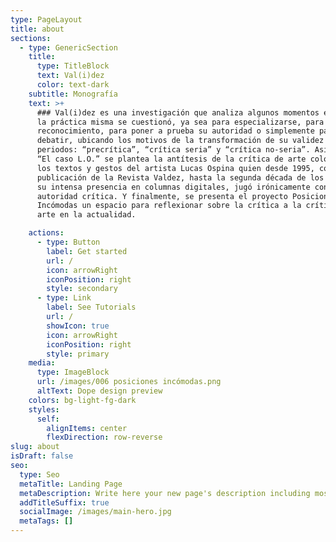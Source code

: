 ```yaml
---
type: PageLayout
title: about
sections:
  - type: GenericSection
    title:
      type: TitleBlock
      text: Val(i)dez
      color: text-dark
    subtitle: Monografía
    text: >+
      ### Val(i)dez es una investigación que analiza algunos momentos en los que
      la práctica misma se cuestionó, ya sea para especializarse, para lograr
      reconocimiento, para poner a prueba su autoridad o simplemente para
      debatir, ubicando los motivos de la transformación de su validez en tres
      periodos: “precrítica”, “crítica seria” y “crítica no-seria”. Asimismo, en
      “El caso L.O.” se plantea la antítesis de la crítica de arte colombiana:
      los textos y gestos del artista Lucas Ospina quien desde 1995, con la
      publicación de la Revista Valdez, hasta la segunda década de los 2000, con
      su intensa presencia en columnas digitales, jugó irónicamente con la
      autoridad crítica. Y finalmente, se presenta el proyecto Posiciones
      Incómodas un espacio para reflexionar sobre la crítica a la crítica de
      arte en la actualidad.

    actions:
      - type: Button
        label: Get started
        url: /
        icon: arrowRight
        iconPosition: right
        style: secondary
      - type: Link
        label: See Tutorials
        url: /
        showIcon: true
        icon: arrowRight
        iconPosition: right
        style: primary
    media:
      type: ImageBlock
      url: /images/006 posiciones incómodas.png
      altText: Dope design preview
    colors: bg-light-fg-dark
    styles:
      self:
        alignItems: center
        flexDirection: row-reverse
slug: about
isDraft: false
seo:
  type: Seo
  metaTitle: Landing Page
  metaDescription: Write here your new page's description including most relevant keywords.
  addTitleSuffix: true
  socialImage: /images/main-hero.jpg
  metaTags: []
---
```

